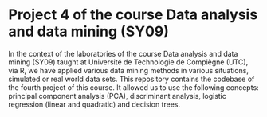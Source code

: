 # Project 4 of the course Data analysis and data mining (SY09)

In the context of the laboratories of the course Data analysis and data mining (SY09) taught at Université de Technologie de Compiègne (UTC), via R, we have applied various data mining methods in various situations, simulated or real world data sets. This repository contains the codebase of the fourth project of this course. It allowed us to use the following concepts: principal component analysis (PCA), discriminant analysis, logistic regression (linear and quadratic) and decision trees.
